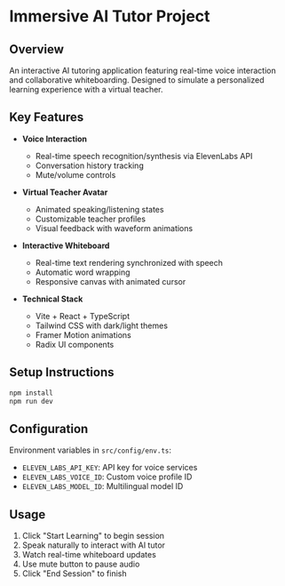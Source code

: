 # Immersive AI Tutor Project

## Overview
An interactive AI tutoring application featuring real-time voice interaction and collaborative whiteboarding. Designed to simulate a personalized learning experience with a virtual teacher.

## Key Features
- **Voice Interaction**
  - Real-time speech recognition/synthesis via ElevenLabs API
  - Conversation history tracking
  - Mute/volume controls

- **Virtual Teacher Avatar**
  - Animated speaking/listening states
  - Customizable teacher profiles
  - Visual feedback with waveform animations

- **Interactive Whiteboard**
  - Real-time text rendering synchronized with speech
  - Automatic word wrapping
  - Responsive canvas with animated cursor

- **Technical Stack**
  - Vite + React + TypeScript
  - Tailwind CSS with dark/light themes
  - Framer Motion animations
  - Radix UI components

## Setup Instructions
```bash
npm install
npm run dev
```

## Configuration
Environment variables in `src/config/env.ts`:
- `ELEVEN_LABS_API_KEY`: API key for voice services
- `ELEVEN_LABS_VOICE_ID`: Custom voice profile ID
- `ELEVEN_LABS_MODEL_ID`: Multilingual model ID

## Usage
1. Click "Start Learning" to begin session
2. Speak naturally to interact with AI tutor
3. Watch real-time whiteboard updates
4. Use mute button to pause audio
5. Click "End Session" to finish
